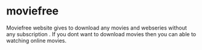 # moviefree
Moviefree website gives to download any movies and webseries  without any subscription .
If you dont want to download movies then you can able to watching online movies.
